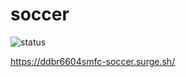 # soccer
<img src="https://img.shields.io/travis/ddbr6604smfc/soccer.svg" alt="status">

https://ddbr6604smfc-soccer.surge.sh/
